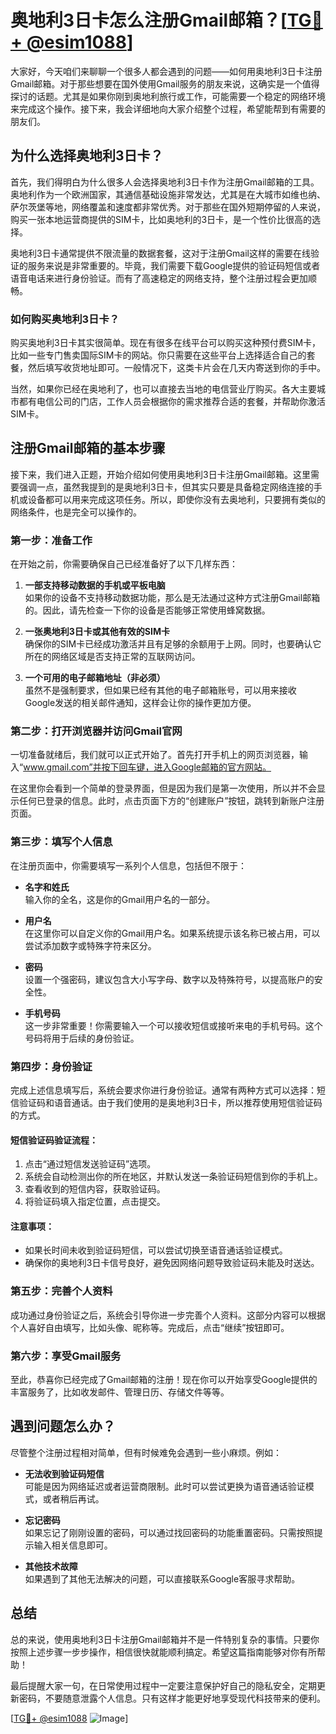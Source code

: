 # 奥地利3日卡怎么注册Gmail邮箱？[[TG💪+ @esim1088](https://t.me/s/esim1088)]

大家好，今天咱们来聊聊一个很多人都会遇到的问题——如何用奥地利3日卡注册Gmail邮箱。对于那些想要在国外使用Gmail服务的朋友来说，这确实是一个值得探讨的话题。尤其是如果你刚到奥地利旅行或工作，可能需要一个稳定的网络环境来完成这个操作。接下来，我会详细地向大家介绍整个过程，希望能帮到有需要的朋友们。

## 为什么选择奥地利3日卡？

首先，我们得明白为什么很多人会选择奥地利3日卡作为注册Gmail邮箱的工具。奥地利作为一个欧洲国家，其通信基础设施非常发达，尤其是在大城市如维也纳、萨尔茨堡等地，网络覆盖和速度都非常优秀。对于那些在国外短期停留的人来说，购买一张本地运营商提供的SIM卡，比如奥地利的3日卡，是一个性价比很高的选择。

奥地利3日卡通常提供不限流量的数据套餐，这对于注册Gmail这样的需要在线验证的服务来说是非常重要的。毕竟，我们需要下载Google提供的验证码短信或者语音电话来进行身份验证。而有了高速稳定的网络支持，整个注册过程会更加顺畅。

### 如何购买奥地利3日卡？

购买奥地利3日卡其实很简单。现在有很多在线平台可以购买这种预付费SIM卡，比如一些专门售卖国际SIM卡的网站。你只需要在这些平台上选择适合自己的套餐，然后填写收货地址即可。一般情况下，这类卡片会在几天内寄送到你的手中。

当然，如果你已经在奥地利了，也可以直接去当地的电信营业厅购买。各大主要城市都有电信公司的门店，工作人员会根据你的需求推荐合适的套餐，并帮助你激活SIM卡。

## 注册Gmail邮箱的基本步骤

接下来，我们进入正题，开始介绍如何使用奥地利3日卡注册Gmail邮箱。这里需要强调一点，虽然我提到的是奥地利3日卡，但其实只要是具备稳定网络连接的手机或设备都可以用来完成这项任务。所以，即使你没有去奥地利，只要拥有类似的网络条件，也是完全可以操作的。

### 第一步：准备工作

在开始之前，你需要确保自己已经准备好了以下几样东西：

1. **一部支持移动数据的手机或平板电脑**  
   如果你的设备不支持移动数据功能，那么是无法通过这种方式注册Gmail邮箱的。因此，请先检查一下你的设备是否能够正常使用蜂窝数据。

2. **一张奥地利3日卡或其他有效的SIM卡**  
   确保你的SIM卡已经成功激活并且有足够的余额用于上网。同时，也要确认它所在的网络区域是否支持正常的互联网访问。

3. **一个可用的电子邮箱地址（非必须）**  
   虽然不是强制要求，但如果已经有其他的电子邮箱账号，可以用来接收Google发送的相关邮件通知，这样会让你的操作更加方便。

### 第二步：打开浏览器并访问Gmail官网

一切准备就绪后，我们就可以正式开始了。首先打开手机上的网页浏览器，输入“www.gmail.com”并按下回车键，进入Google邮箱的官方网站。

在这里你会看到一个简单的登录界面，但是因为我们是第一次使用，所以并不会显示任何已登录的信息。此时，点击页面下方的“创建账户”按钮，跳转到新账户注册页面。

### 第三步：填写个人信息

在注册页面中，你需要填写一系列个人信息，包括但不限于：

- **名字和姓氏**  
  输入你的全名，这是你的Gmail用户名的一部分。

- **用户名**  
  在这里你可以自定义你的Gmail用户名。如果系统提示该名称已被占用，可以尝试添加数字或特殊字符来区分。

- **密码**  
  设置一个强密码，建议包含大小写字母、数字以及特殊符号，以提高账户的安全性。

- **手机号码**  
  这一步非常重要！你需要输入一个可以接收短信或接听来电的手机号码。这个号码将用于后续的身份验证。

### 第四步：身份验证

完成上述信息填写后，系统会要求你进行身份验证。通常有两种方式可以选择：短信验证码和语音通话。由于我们使用的是奥地利3日卡，所以推荐使用短信验证码的方式。

#### 短信验证码验证流程：

1. 点击“通过短信发送验证码”选项。
2. 系统会自动检测出你的所在地区，并默认发送一条验证码短信到你的手机上。
3. 查看收到的短信内容，获取验证码。
4. 将验证码填入指定位置，点击提交。

#### 注意事项：

- 如果长时间未收到验证码短信，可以尝试切换至语音通话验证模式。
- 确保你的奥地利3日卡信号良好，避免因网络问题导致验证码未能及时送达。

### 第五步：完善个人资料

成功通过身份验证之后，系统会引导你进一步完善个人资料。这部分内容可以根据个人喜好自由填写，比如头像、昵称等。完成后，点击“继续”按钮即可。

### 第六步：享受Gmail服务

至此，恭喜你已经完成了Gmail邮箱的注册！现在你可以开始享受Google提供的丰富服务了，比如收发邮件、管理日历、存储文件等等。

## 遇到问题怎么办？

尽管整个注册过程相对简单，但有时候难免会遇到一些小麻烦。例如：

- **无法收到验证码短信**  
  可能是因为网络延迟或者运营商限制。此时可以尝试更换为语音通话验证模式，或者稍后再试。

- **忘记密码**  
  如果忘记了刚刚设置的密码，可以通过找回密码的功能重置密码。只需按照提示输入相关信息即可。

- **其他技术故障**  
  如果遇到了其他无法解决的问题，可以直接联系Google客服寻求帮助。

## 总结

总的来说，使用奥地利3日卡注册Gmail邮箱并不是一件特别复杂的事情。只要你按照上述步骤一步步操作，相信很快就能顺利搞定。希望这篇指南能够对你有所帮助！

最后提醒大家一句，在日常使用过程中一定要注意保护好自己的隐私安全，定期更新密码，不要随意泄露个人信息。只有这样才能更好地享受现代科技带来的便利。

[[TG💪+ @esim1088](https://t.me/s/esim1088) ![Image](https://i.postimg.cc/4NQfJmqS/Snipaste-2025-05-13-00-14-12.png)]
